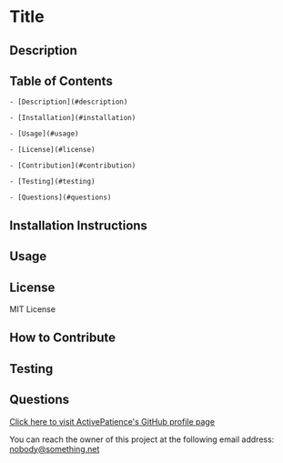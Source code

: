 # Title
## Description <a name="description"></a>

## Table of Contents

    - [Description](#description)

    - [Installation](#installation)

    - [Usage](#usage)

    - [License](#license)

    - [Contribution](#contribution)

    - [Testing](#testing)

    - [Questions](#questions)

    
## Installation Instructions <a name="installation"></a>

## Usage <a name="usage"></a>

## License <a name="license"></a>
MIT License
## How to Contribute <a name="contribution"></a>

## Testing <a name="testing"></a>

## Questions <a name="questions"></a>

[Click here to visit ActivePatience's GitHub profile page](https://www.github.com/ActivePatience)

You can reach the owner of this project at the following email address: nobody@something.net